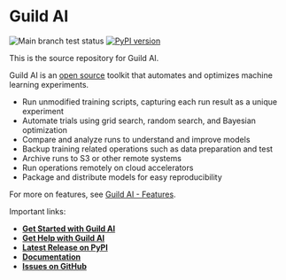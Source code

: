 # Guild AI

![Main branch test status](https://github.com/guildai/guildai/actions/workflows/ci.yml/badge.svg)
[![PyPI version](https://badge.fury.io/py/guildai.svg)](https://badge.fury.io/py/guildai)

This is the source repository for Guild AI.

Guild AI is an [open source](LICENSE.txt) toolkit that automates and
optimizes machine learning experiments.

- Run unmodified training scripts, capturing each run result as a unique
  experiment
- Automate trials using grid search, random search, and Bayesian
  optimization
- Compare and analyze runs to understand and improve models
- Backup training related operations such as data preparation and test
- Archive runs to S3 or other remote systems
- Run operations remotely on cloud accelerators
- Package and distribute models for easy reproducibility

For more on features, see [Guild AI - Features](https://guildai.org).

Important links:

- **[Get Started with Guild AI](https://guildai.org/start)**
- **[Get Help with Guild AI](https://guildai.org)**
- **[Latest Release on PyPI](https://pypi.python.org/pypi/guildai)**
- **[Documentation](https://guildai.org/docs/)**
- **[Issues on GitHub](https://github.com/guildai/guildai/issues)**
